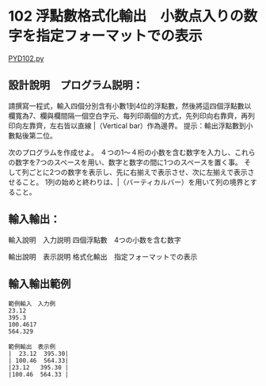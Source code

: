 # 102 浮點數格式化輸出　小数点入りの数字を指定フォーマットでの表示
[PYD102.py](https://github.com/eclairsameal/TQC-Python/blob/master/%E7%AC%AC1%E9%A1%9E%EF%BC%9A%E5%9F%BA%E6%9C%AC%E7%A8%8B%E5%BC%8F%E8%A8%AD%E8%A8%88/PYD102.py)
## 設計說明　プログラム説明：
請撰寫一程式，輸入四個分別含有小數1到4位的浮點數，然後將這四個浮點數以欄寬為7、欄與欄間隔一個空白字元、每列印兩個的方式，先列印向右靠齊，再列印向左靠齊，左右皆以直線 |（Vertical bar）作為邊界。
提示：輸出浮點數到小數點後第二位。

次のプログラムを作成せよ。
４つの1～４桁の小数を含む数字を入力し、これらの数字を7つのスペースを用い、数字と数字の間に1つのスペースを置く事。
そして列ごとに2つの数字を表示し、先に右揃えで表示させ、次に左揃えで表示させること。
1列の始めと終わりは、|（バーティカルバー）を用いて列の境界とすること。

## 輸入輸出：
輸入說明　入力説明
四個浮點數　4つの小数を含む数字

輸出說明　表示説明
格式化輸出　指定フォーマットでの表示

## 輸入輸出範例
```
範例輸入　入力例
23.12
395.3
100.4617
564.329

範例輸出　表示例
|  23.12  395.30|
| 100.46  564.33|
|23.12   395.30 |
|100.46  564.33 |
```
